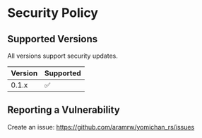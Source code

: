 # Security Policy

## Supported Versions

All versions support security updates.

| Version | Supported          |
| ------- | ------------------ |
| 0.1.x   | :white_check_mark: |

## Reporting a Vulnerability

Create an issue: https://github.com/aramrw/yomichan_rs/issues

